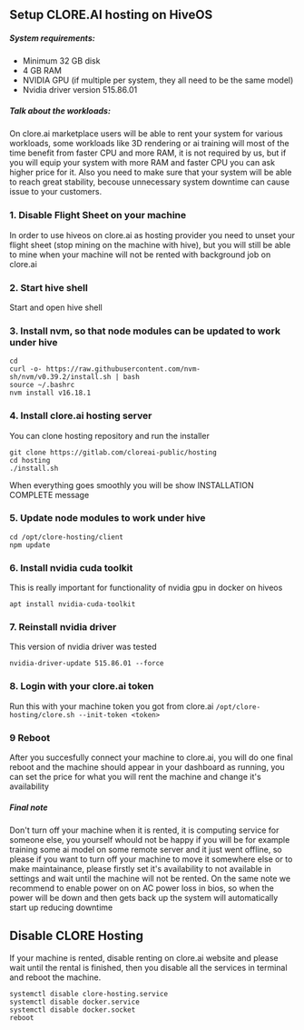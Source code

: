 ## Setup CLORE.AI hosting on HiveOS

##### System requirements:
* Minimum 32 GB disk
* 4 GB RAM
* NVIDIA GPU (if multiple per system, they all need to be the same model)
* Nvidia driver version 515.86.01

##### Talk about the workloads:
On clore.ai marketplace users will be able to rent your system for various workloads, some workloads like 3D rendering or ai training will most of the time benefit from faster CPU and more RAM, it is not required by us, but if you will equip your system with more RAM and faster CPU you can ask higher price for it. Also you need to make sure that your system will be able to reach great stability, becouse unnecessary system downtime can cause issue to your customers.

### 1. Disable Flight Sheet on your machine

In order to use hiveos on clore.ai as hosting provider you need to unset your flight sheet (stop mining on the machine with hive), but you will still be able to mine when your machine will not be rented with background job on clore.ai

### 2. Start hive shell

Start and open hive shell

### 3. Install nvm, so that node modules can be updated to work under hive

```
cd
curl -o- https://raw.githubusercontent.com/nvm-sh/nvm/v0.39.2/install.sh | bash
source ~/.bashrc
nvm install v16.18.1
```


### 4. Install clore.ai hosting server

You can clone hosting repository and run the installer
```
git clone https://gitlab.com/cloreai-public/hosting
cd hosting
./install.sh
```
When everything goes smoothly you will be show INSTALLATION COMPLETE message

### 5. Update node modules to work under hive

```
cd /opt/clore-hosting/client
npm update
```

### 6. Install nvidia cuda toolkit
This is really important for functionality of nvidia gpu in docker on hiveos
```
apt install nvidia-cuda-toolkit
```

### 7. Reinstall nvidia driver
This version of nvidia driver was tested
```
nvidia-driver-update 515.86.01 --force
```


### 8. Login with your clore.ai token
Run this with your machine token you got from clore.ai
`/opt/clore-hosting/clore.sh --init-token <token>`


### 9 Reboot
After you succesfully connect your machine to clore.ai, you will do one final reboot and the machine should appear in your dashboard as running, you can set the price for what you will rent the machine and change it's availability

##### Final note
Don't turn off your machine when it is rented, it is computing service for someone else, you yourself whould not be happy if you will be for example training some ai model on some remote server and it just went offline, so please if you want to turn off your machine to move it somewhere else or to make maintainance, please firstly set it's availability to not available in settings and wait until the machine will not be rented.
On the same note we recommend to enable power on on AC power loss in bios, so when the power will be down and then gets back up the system will automatically start up reducing downtime

## Disable CLORE Hosting

If your machine is rented, disable renting on clore.ai website and please wait until the rental is finished, then you disable all the services in terminal and reboot the machine.

```
systemctl disable clore-hosting.service
systemctl disable docker.service
systemctl disable docker.socket
reboot
```